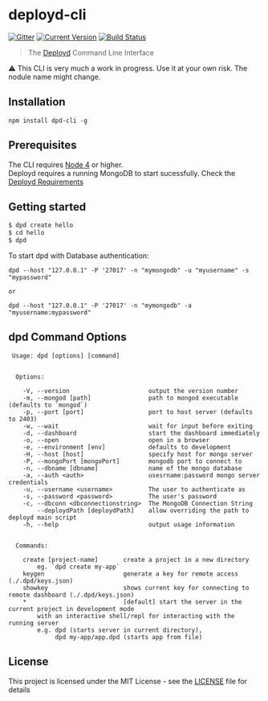 # deployd-cli

[![Gitter](https://badges.gitter.im/Join%20Chat.svg)](https://gitter.im/deployd/deployd)
[![Current Version](https://img.shields.io/npm/v/deployd-cli.svg?style=flat-square)](https://www.npmjs.org/package/deployd-cli)
[![Build Status](https://img.shields.io/travis/deployd/deployd-cli.svg?style=flat-square)](http://travis-ci.org/deployd/deployd-cli)

> The [Deployd](http://www.deployd.com) Command Line Interface

:warning: This CLI is very much a work in progress. Use it at your own risk. The nodule name might change.

## Installation

`npm install dpd-cli -g`

## Prerequisites

The CLI requires [Node 4](https://nodejs.org/en/download/) or higher.  
Deployd requires a running MongoDB to start sucessfully. Check the [Deployd Requirements](https://github.com/deployd/deployd#requirements)

## Getting started

```bash
$ dpd create hello
$ cd hello
$ dpd 
```
To start dpd with  Database authentication:

```
dpd --host "127.0.0.1" -P '27017' -n "mymongodb" -u "myusername" -s "mypassword"

or

dpd --host "127.0.0.1" -P '27017' -n "mymongodb" -a "myusername:mypassword"

```

## dpd Command Options

```
 Usage: dpd [options] [command]


  Options:

    -V, --version                      output the version number
    -m, --mongod [path]                path to mongod executable (defaults to `mongod`)
    -p, --port [port]                  port to host server (defaults to 2403)
    -w, --wait                         wait for input before exiting
    -d, --dashboard                    start the dashboard immediately
    -o, --open                         open in a browser
    -e, --environment [env]            defaults to development
    -H, --host [host]                  specify host for mongo server
    -P, --mongoPort [mongoPort]        mongodb port to connect to
    -n, --dbname [dbname]              name of the mongo database
    -a, --auth <auth>                  usesrname:password mongo server credentials
    -u, --username <username>          The user to authenticate as
    -s, --password <password>          The user's password
    -c, --dbconn <dbconnectionstring>  The MongoDB Connection String
        --deploydPath [deploydPath]    allow overriding the path to deployd main script
    -h, --help                         output usage information


  Commands:

    create [project-name]       create a project in a new directory
        eg. `dpd create my-app`
    keygen                      generate a key for remote access (./.dpd/keys.json)
    showkey                     shows current key for connecting to remote dashboard (./.dpd/keys.json)
    *                           [default] start the server in the current project in development mode
        with an interactive shell/repl for interacting with the running server
        e.g. dpd (starts server in current directory),
             dpd my-app/app.dpd (starts app from file)
```

## License

This project is licensed under the MIT License - see the [LICENSE](LICENSE) file for details